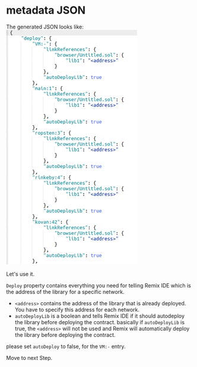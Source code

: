 # metadata JSON

The generated JSON looks like:
![contract.json](https://github.com/ethereum/remix-workshops/raw/master/deployWithLibraries/step2/remix_metadata.png "contract.json")

Let's use it.

`Deploy` property contains everything you need for telling Remix IDE which is the address of the library for a specific network.

 - `<address>` contains the address of the library that is already deployed. You have to specify this address for each network.
 - `autoDeployLib` is a boolean and tells Remix IDE if it should autodeploy the library before deploying the contract.
    basically if `autoDeployLib` is true, the `<address>` will not be used and Remix will automatically deploy the library before deploying the contract.

please set `autoDeploy` to false, for the `VM:-` entry.

Move to next Step.
